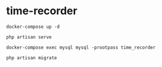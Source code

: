 # time-recorder
`docker-compose up -d`

`php artisan serve`

`docker-compose exec mysql mysql -prootpass time_recorder`

`php artisan migrate`
